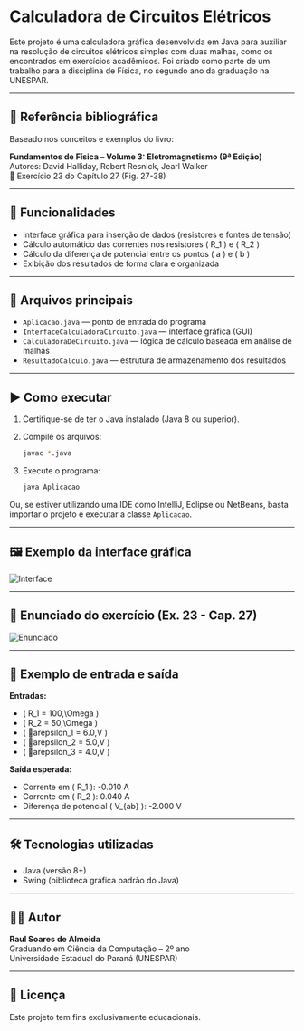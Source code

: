 # Calculadora de Circuitos Elétricos

Este projeto é uma calculadora gráfica desenvolvida em Java para auxiliar na resolução de circuitos elétricos simples com duas malhas, como os encontrados em exercícios acadêmicos. Foi criado como parte de um trabalho para a disciplina de Física, no segundo ano da graduação na UNESPAR.

---

## 📘 Referência bibliográfica

Baseado nos conceitos e exemplos do livro:

**Fundamentos de Física – Volume 3: Eletromagnetismo (9ª Edição)**  
Autores: David Halliday, Robert Resnick, Jearl Walker  
📖 Exercício 23 do Capítulo 27 (Fig. 27-38)

---

## 🧠 Funcionalidades

- Interface gráfica para inserção de dados (resistores e fontes de tensão)
- Cálculo automático das correntes nos resistores \( R_1 \) e \( R_2 \)
- Cálculo da diferença de potencial entre os pontos \( a \) e \( b \)
- Exibição dos resultados de forma clara e organizada

---

## 📂 Arquivos principais

- `Aplicacao.java` — ponto de entrada do programa  
- `InterfaceCalculadoraCircuito.java` — interface gráfica (GUI)  
- `CalculadoraDeCircuito.java` — lógica de cálculo baseada em análise de malhas  
- `ResultadoCalculo.java` — estrutura de armazenamento dos resultados  

---

## ▶️ Como executar

1. Certifique-se de ter o Java instalado (Java 8 ou superior).
2. Compile os arquivos:

   ```bash
   javac *.java
   ```

3. Execute o programa:

   ```bash
   java Aplicacao
   ```

Ou, se estiver utilizando uma IDE como IntelliJ, Eclipse ou NetBeans, basta importar o projeto e executar a classe `Aplicacao`.

---

## 🖼️ Exemplo da interface gráfica

![Interface](https://github.com/user-attachments/assets/da65eaa3-7f4a-41ed-935c-ef143e492c54)

---

## 📄 Enunciado do exercício (Ex. 23 - Cap. 27)

![Enunciado](https://github.com/user-attachments/assets/3748ac89-0bcc-4ffa-a092-817d47035956)

---

## 🔢 Exemplo de entrada e saída

**Entradas:**
- \( R_1 = 100\,\Omega \)
- \( R_2 = 50\,\Omega \)
- \( arepsilon_1 = 6.0\,V \)
- \( arepsilon_2 = 5.0\,V \)
- \( arepsilon_3 = 4.0\,V \)

**Saída esperada:**
- Corrente em \( R_1 \): -0.010 A  
- Corrente em \( R_2 \): 0.040 A  
- Diferença de potencial \( V_{ab} \): -2.000 V

---

## 🛠️ Tecnologias utilizadas

- Java (versão 8+)
- Swing (biblioteca gráfica padrão do Java)

---

## 👨‍🎓 Autor

**Raul Soares de Almeida**  
Graduando em Ciência da Computação – 2º ano  
Universidade Estadual do Paraná (UNESPAR)

---

## 📄 Licença

Este projeto tem fins exclusivamente educacionais.

